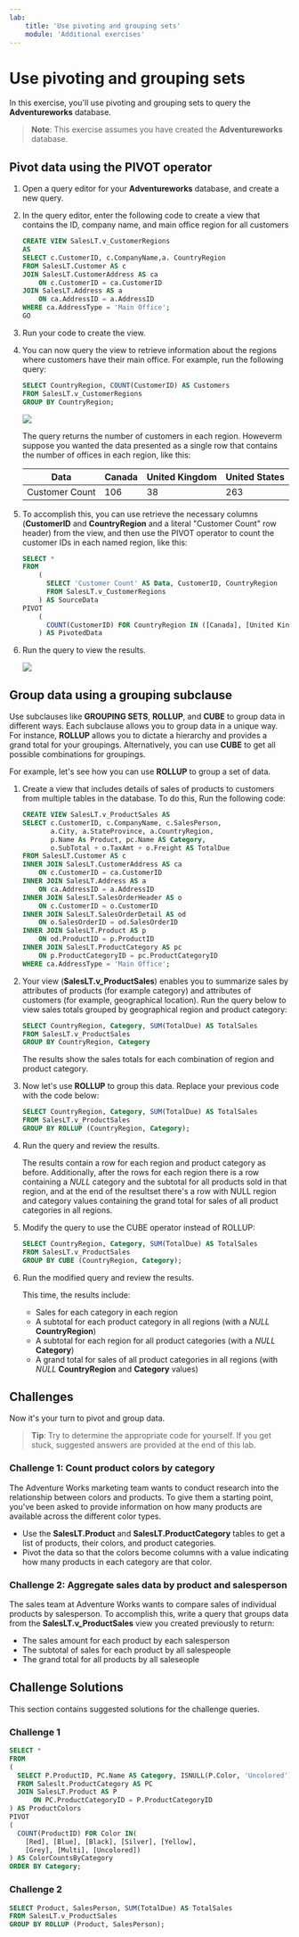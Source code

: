 ```yaml
---
lab:
    title: 'Use pivoting and grouping sets'
    module: 'Additional exercises'
---
```


# Use pivoting and grouping sets

In this exercise, you'll use pivoting and grouping sets to query the **Adventureworks** database.

> **Note**: This exercise assumes you have created the **Adventureworks** database.

## Pivot data using the PIVOT operator

1. Open a query editor for your **Adventureworks** database, and create a new query.
1. In the query editor, enter the following code to create a view that contains the ID, company name, and main office region for all customers

    ```sql
    CREATE VIEW SalesLT.v_CustomerRegions
    AS
    SELECT c.CustomerID, c.CompanyName,a. CountryRegion
    FROM SalesLT.Customer AS c
    JOIN SalesLT.CustomerAddress AS ca
        ON c.CustomerID = ca.CustomerID
    JOIN SalesLT.Address AS a
        ON ca.AddressID = a.AddressID
    WHERE ca.AddressType = 'Main Office';
    GO
    ```

1. Run your code to create the view.

1. You can now query the view to retrieve information about the regions where customers have their main office. For example, run the following query:

    ```sql
    SELECT CountryRegion, COUNT(CustomerID) AS Customers
    FROM SalesLT.v_CustomerRegions
    GROUP BY CountryRegion;
    ```
    ![](../media/34.png)
    
    The query returns the number of customers in each region. Howeverm suppose you wanted the data presented as a single row that contains the number of offices in each region, like this:

    | Data | Canada | United Kingdom | United States |
    |--|--|--|--|
    | Customer Count | 106 | 38 | 263 |

1. To accomplish this, you can use retrieve the necessary columns (**CustomerID** and **CountryRegion** and a literal "Customer Count" row header) from the view, and then use the PIVOT operator to count the customer IDs in each named region, like this:

    ```sql
    SELECT *
    FROM
        (
          SELECT 'Customer Count' AS Data, CustomerID, CountryRegion
          FROM SalesLT.v_CustomerRegions
        ) AS SourceData
    PIVOT 
        (
          COUNT(CustomerID) FOR CountryRegion IN ([Canada], [United Kingdom], [United States])
        ) AS PivotedData
    ```

1. Run the query to view the results.

    ![](../media/35.png)

## Group data using a grouping subclause

Use subclauses like **GROUPING SETS**, **ROLLUP**, and **CUBE** to group data in different ways. Each subclause allows you to group data in a unique way. For instance, **ROLLUP** allows you to dictate a hierarchy and provides a grand total for your groupings. Alternatively, you can use **CUBE** to get all possible combinations for groupings.

For example, let's see how you can use **ROLLUP** to group a set of data.

1. Create a view that includes details of sales of products to customers from multiple tables in the database. To do this, Run the following code:

    ```sql
    CREATE VIEW SalesLT.v_ProductSales AS 
    SELECT c.CustomerID, c.CompanyName, c.SalesPerson,
           a.City, a.StateProvince, a.CountryRegion,
           p.Name As Product, pc.Name AS Category,
           o.SubTotal + o.TaxAmt + o.Freight AS TotalDue 
    FROM SalesLT.Customer AS c
    INNER JOIN SalesLT.CustomerAddress AS ca
        ON c.CustomerID = ca.CustomerID
    INNER JOIN SalesLT.Address AS a
        ON ca.AddressID = a.AddressID
    INNER JOIN SalesLT.SalesOrderHeader AS o
        ON c.CustomerID = o.CustomerID
    INNER JOIN SalesLT.SalesOrderDetail AS od
        ON o.SalesOrderID = od.SalesOrderID
    INNER JOIN SalesLT.Product AS p
        ON od.ProductID = p.ProductID
    INNER JOIN SalesLT.ProductCategory AS pc
        ON p.ProductCategoryID = pc.ProductCategoryID
    WHERE ca.AddressType = 'Main Office';
    ```

1. Your view (**SalesLT.v_ProductSales**) enables you to summarize sales by attributes of products (for example category) and attributes of customers (for example, geographical location). Run the query below to view sales totals grouped by geographical region and product category:

    ```sql
    SELECT CountryRegion, Category, SUM(TotalDue) AS TotalSales
    FROM SalesLT.v_ProductSales
    GROUP BY CountryRegion, Category
    ```

    The results show the sales totals for each combination of region and product category.

1. Now let's use **ROLLUP** to group this data. Replace your previous code with the code below:

    ```sql
    SELECT CountryRegion, Category, SUM(TotalDue) AS TotalSales
    FROM SalesLT.v_ProductSales
    GROUP BY ROLLUP (CountryRegion, Category);
    ```

1. Run the query and review the results.

    The results contain a row for each region and product category as before. Additionally, after the rows for each region there is a row containing a *NULL* category and the subtotal for all products sold in that region, and at the end of the resultset there's a row with NULL region and category values containing the grand total for sales of all product categories in all regions.

1. Modify the query to use the CUBE operator instead of ROLLUP:

    ```sql
    SELECT CountryRegion, Category, SUM(TotalDue) AS TotalSales
    FROM SalesLT.v_ProductSales
    GROUP BY CUBE (CountryRegion, Category);
    ```

1. Run the modified query and review the results.

    This time, the results include:
    - Sales for each category in each region
    - A subtotal for each product category in all regions (with a *NULL* **CountryRegion**)
    - A subtotal for each region for all product categories (with a *NULL* **Category**)
    - A grand total for sales of all product categories in all regions (with *NULL* **CountryRegion** and **Category** values)

## Challenges

Now it's your turn to pivot and group data.

> **Tip**: Try to determine the appropriate code for yourself. If you get stuck, suggested answers are provided at the end of this lab.

### Challenge 1: Count product colors by category

The Adventure Works marketing team wants to conduct research into the relationship between colors and products. To give them a starting point, you've been asked to provide information on how many products are available across the different color types.

- Use the **SalesLT.Product** and **SalesLT.ProductCategory** tables to get a list of products, their colors, and product categories.
- Pivot the data so that the colors become columns with a value indicating how many products in each category are that color.

### Challenge 2: Aggregate sales data by product and salesperson

The sales team at Adventure Works wants to compare sales of individual products by salesperson.
To accomplish this, write a query that groups data from the **SalesLT.v_ProductSales** view you created previously to return:

- The sales amount for each product by each salesperson
- The subtotal of sales for each product by all salespeople
- The grand total for all products by all saleseople

## Challenge Solutions

This section contains suggested solutions for the challenge queries.

### Challenge 1

```sql
SELECT *
FROM 
(
  SELECT P.ProductID, PC.Name AS Category, ISNULL(P.Color, 'Uncolored') AS Color 
  FROM Saleslt.ProductCategory AS PC 
  JOIN SalesLT.Product AS P 
      ON PC.ProductCategoryID = P.ProductCategoryID
) AS ProductColors
PIVOT
(
  COUNT(ProductID) FOR Color IN(
    [Red], [Blue], [Black], [Silver], [Yellow], 
    [Grey], [Multi], [Uncolored])
) AS ColorCountsByCategory 
ORDER BY Category;
```

### Challenge 2

```sql
SELECT Product, SalesPerson, SUM(TotalDue) AS TotalSales
FROM SalesLT.v_ProductSales
GROUP BY ROLLUP (Product, SalesPerson);
```
